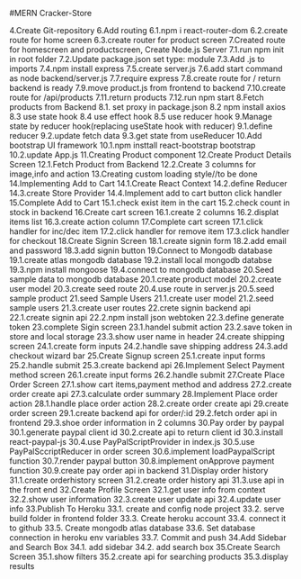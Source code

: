 #MERN Cracker-Store

4.Create Git-repository
6.Add routing
6.1.npm i react-router-dom
6.2.create route for home screen
6.3.create router for product screen
7.Created route for homescreen and productscreen,
Create Node.js Server
7.1.run npm init in root folder
7.2.Update package.json set type: module
7.3.Add .js to imports
7.4.npm install express
7.5.create server.js
7.6.add start command as node backend/server.js
7.7.require express
7.8.create route for / return backend is ready
7.9.move product.js from frontend to backend
7.10.create route for /api/products
7.11.return products
7.12.run npm start
8.Fetch products from Backend
8.1. set proxy in package.json
8.2 npm install axios
8.3 use state hook
8.4 use effect hook
8.5 use reducer hook
9.Manage state by reducer hook(replacing useState hook with reducer)
9.1.define reducer
9.2.update fetch data
9.3.get state from useReducer
10.Add bootstrap UI framework
10.1.npm insttall react-bootstrap bootstrap
10.2.update App.js
11.Creating Product component
12.Create Product Details Screen
12.1.Fetch Product from Backend
12.2.Create 3 columns for image,info and action
13.Creating custom loading style//to be done
14.Implementing Add to Cart
14.1.Create React Context
14.2.define Reducer
14.3.create Store Provider
14.4.Implement add to cart button click handler
15.Complete Add to Cart
15.1.check exist item in the cart
15.2.check count in stock in backend
16.Create cart screen
16.1.create 2 columns
16.2.displat items list
16.3.create action column
17.Complete cart screen
17.1.click handler for inc/dec item
17.2.click handler for remove item
17.3.click handler for checkout
18.Create Signin Screen
18.1.create signin form
18.2.add email and password
18.3.add signin button
19.Connect to Mongodb database
19.1.create atlas mongodb database
19.2.install local mongodb databse
19.3.npm install mongoose
19.4.connect to mongodb database
20.Seed sample data to mongodb database
20.1.create product model
20.2.create user model
20.3.create seed route
20.4.use route in server.js
20.5.seed sample product
21.seed Sample Users
21.1.create user model
21.2.seed sample users
21.3.create user routes
22.crete signin backend api
22.1.create signin api
22.2.npm install json webtoken
22.3.define generate token
23.complete Sigin screen
23.1.handel submit action
23.2.save token in store and local storage
23.3.show user name in header
24.create shipping screen
24.1.create form inputs
24.2.handle save shipping address
24.3.add checkout wizard bar
25.Create Signup screen
25.1.create input forms
25.2.handle submit
25.3.create backend api
26.Implement Select Payment method screen
26.1.create input forms
26.2.handle submit
27.Create Place Order Screen
27.1.show cart items,payment method and address
27.2.create order create api
27.3.calculate order summary
28.Implement Place order action
28.1.handle place order action
28.2.create order create api
29.create order screen
29.1.create backend api for order/:id
29.2.fetch order api in frontend
29.3.shoe order information in 2 columns
30.Pay order by paypal
30.1.generate paypal client id
30.2.create api to return client id
30.3.install react-paypal-js
30.4.use PayPalScriptProvider in index.js
30.5.use PayPalSccriptReducer in order screen
30.6.implement loadPaypalScript function
30.7.render paypal button
30.8.implement onApprove payment function
30.9.create pay order api in backend
31.Display order history
31.1.create orderhistory screen
31.2.create order history api
31.3.use api in the front end
32.Create Profile Screen
32.1.get user info from context
32.2.show user information
32.3.create user update api
32.4.update user info
33.Publish To Heroku
33.1. create and config node project
33.2. serve build folder in frontend folder
33.3. Create heroku account
33.4. connect it to github
33.5. Create mongodb atlas database
33.6. Set database connection in heroku env variables
33.7. Commit and push
34.Add Sidebar and Search Box
34.1. add sidebar
34.2. add search box
35.Create Search Screen
35.1.show filters
35.2.create api for searching products
35.3.display results
